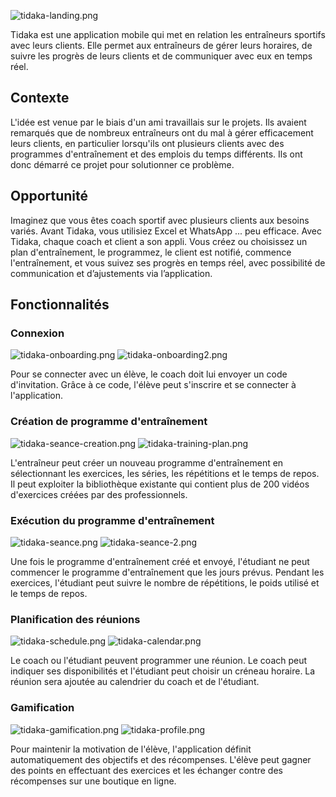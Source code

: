 ![tidaka-landing.png](/tidaka/tidaka-landing.png)

Tidaka est une application mobile qui met en relation les entraîneurs sportifs avec leurs clients. Elle permet aux entraîneurs de gérer leurs horaires, de suivre les progrès de leurs clients et de communiquer avec eux en temps réel. 

## Contexte
L'idée est venue par le biais d'un ami travaillais sur le projets. Ils avaient remarqués que de nombreux entraîneurs ont du mal à gérer efficacement leurs clients, en particulier lorsqu'ils ont plusieurs clients avec des programmes d'entraînement et des emplois du temps différents. 
Ils ont donc démarré ce projet pour solutionner ce problème.

## Opportunité
Imaginez que vous êtes coach sportif avec plusieurs clients aux besoins variés. Avant Tidaka, vous utilisiez Excel et WhatsApp ... peu efficace. Avec Tidaka, chaque coach et client a son appli. Vous créez ou choisissez un plan d'entraînement, le programmez, le client est notifié, commence l'entraînement, et vous suivez ses progrès en temps réel, avec possibilité de communication et d’ajustements via l’application.

## Fonctionnalités

### Connexion
![tidaka-onboarding.png](/tidaka/tidaka-onboarding.png)
![tidaka-onboarding2.png](/tidaka/tidaka-onboarding2.png)

Pour se connecter avec un élève, le coach doit lui envoyer un code d'invitation. Grâce à ce code, l'élève peut s'inscrire et se connecter à l'application.

### Création de programme d'entraînement
![tidaka-seance-creation.png](/tidaka/tidaka-seance-creation.png)
![tidaka-training-plan.png](/tidaka/tidaka-training-plan.png)

L'entraîneur peut créer un nouveau programme d'entraînement en sélectionnant les exercices, les séries, les répétitions et le temps de repos. Il peut exploiter la bibliothèque existante qui contient plus de 200 vidéos d'exercices créées par des professionnels.

### Exécution du programme d'entraînement
![tidaka-seance.png](/tidaka/tidaka-seance.png)
![tidaka-seance-2.png](/tidaka/tidaka-seance-2.png)

Une fois le programme d'entraînement créé et envoyé, l'étudiant ne peut commencer le programme d'entraînement que les jours prévus. Pendant les exercices, l'étudiant peut suivre le nombre de répétitions, le poids utilisé et le temps de repos.

### Planification des réunions
![tidaka-schedule.png](/tidaka/tidaka-schedule.png)
![tidaka-calendar.png](/tidaka/tidaka-calendar.png)

Le coach ou l'étudiant peuvent programmer une réunion. Le coach peut indiquer ses disponibilités et l'étudiant peut choisir un créneau horaire. La réunion sera ajoutée au calendrier du coach et de l'étudiant.

### Gamification
![tidaka-gamification.png](/tidaka/tidaka-gamification.png)
![tidaka-profile.png](/tidaka/tidaka-profile.png)

Pour maintenir la motivation de l'élève, l'application définit automatiquement des objectifs et des récompenses. L'élève peut gagner des points en effectuant des exercices et les échanger contre des récompenses sur une boutique en ligne.
